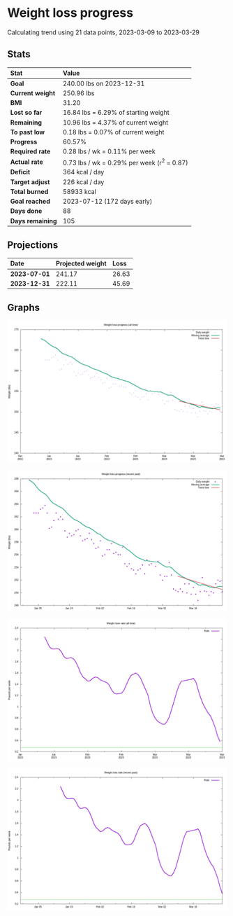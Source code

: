 # Weight loss progress

Calculating trend using 21 data points, 2023-03-09 to 2023-03-29

## Stats

Stat|Value
:-|:-
**Goal**|240.00 lbs on 2023-12-31
**Current weight**|250.96 lbs
**BMI**|31.20
**Lost so far**|16.84 lbs =  6.29% of starting weight
**Remaining**|10.96 lbs =  4.37% of current  weight
**To past low**|0.18 lbs =  0.07% of current  weight
**Progress**|60.57%
**Required rate**|0.28 lbs / wk = 0.11% per week
**Actual rate**|0.73 lbs / wk = 0.29% per week  (r<sup>2</sup> = 0.87)
**Deficit**|364 kcal / day
**Target adjust**|226 kcal / day
**Total burned**|58933 kcal
**Goal reached**|2023-07-12 (172 days early)
**Days done**|88
**Days remaining**|105

## Projections

Date|Projected weight|Loss
:-|:-|:-
**2023-07-01**|241.17|26.63
**2023-12-31**|222.11|45.69

## Graphs

![](weight-graph-alltime.png)

![](weight-graph-recent.png)

![](rate-graph-alltime.png)

![](rate-graph-recent.png)
